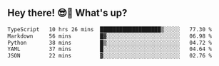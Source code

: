## Hey there! 😎👋 What's up?

<!--START_SECTION:waka-->

```txt
TypeScript   10 hrs 26 mins  ███████████████████▒░░░░░   77.30 %
Markdown     56 mins         █▓░░░░░░░░░░░░░░░░░░░░░░░   06.98 %
Python       38 mins         █▒░░░░░░░░░░░░░░░░░░░░░░░   04.72 %
YAML         37 mins         █░░░░░░░░░░░░░░░░░░░░░░░░   04.64 %
JSON         22 mins         ▓░░░░░░░░░░░░░░░░░░░░░░░░   02.76 %
```

<!--END_SECTION:waka-->
